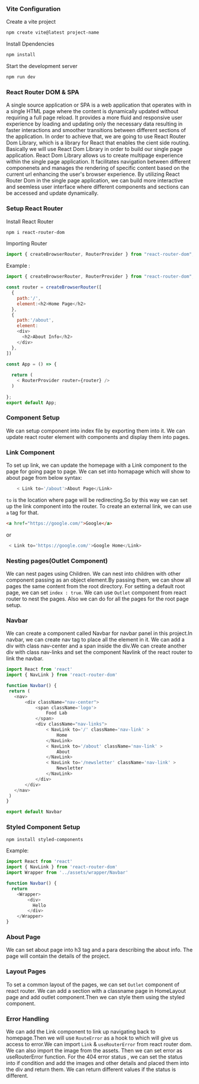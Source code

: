 ### Vite Configuration

Create a vite project <br>
```sh
npm create vite@latest project-name
```
Install Dpendencies <br>
```sh
npm install
```
Start the development server <br>
```sh
npm run dev 
```
### React Router DOM & SPA

A single source application or SPA is a web application that operates with in a single HTML page where
the content is dynamically updated without requiring a full page reload. It provides a more fluid and responsive user 
experience by loading and updating only the necessary data resulting in faster interactions and smoother transitions 
between different sections of the application. In order to achieve that, we are going to use React Router Dom Library, 
which is a library for React that enables the cient side routing. Basically we will use React Dom Library in order to 
build our single page application. React Dom Library allows us to create multipage experience within the single page 
application. It facilitates navigation between different componenets and manages the rendering of specific content based
on the current url enhancing the user's browser experience. By utilizing React Router Dom in the single page application,
we can build more interactive and seemless user interface where different components and sections can be accessed and update
dynamically. 

### Setup React Router

Install React Router
```sh
npm i react-router-dom
```
Importing Router
```js
import { createBrowserRouter, RouterProvider } from "react-router-dom";
```
Example :
```js
import { createBrowserRouter, RouterProvider } from "react-router-dom";

const router = createBrowserRouter([
  {
    path:'/',
    element:<h2>Home Page</h2>
  },
  {
    path:'/about',
    element:
    <div>
      <h2>About Info</h2>
    </div>
  },
])

const App = () => {
  
  return (
    < RouterProvider router={router} />
  )
  
};
export default App;
```
### Component Setup

We can setup component into index file by exporting them into it. We can update react router element with
components and display them into pages.

### Link Component

To set up link, we can update the homepage with a Link component to the page for going page to page.
We can set into homapage which will show to about page from below syntax:
```js
    < Link to='/about'>About Page</Link>
```
`to` is the location where page will be redirecting.So by this way we can set up the link component into the router. To create an external link, we can use `a` tag for that.
```html
<a href="https://google.com/">Google</a>
```
or
```js
 < Link to='https://google.com/'>Google Home</Link>
 ```

 ### Nesting pages(Outlet Component)

 We can nest pages using Children. We can nest into children with other component passing as an object element.By passing them, we can show all pages the same content from the root directory. For setting a default root page, we can set `index : true`. We can use `Outlet` component from react router to nest the pages. Also we can do for all the pages for the root page setup.

 ### Navbar

 We can create a component called Navbar for navbar panel in this project.In navbar, we can create nav tag to place all the element in it.
 We can add a div with class nav-center and a span inside the div.We can 
 create another div with class nav-links and set the component Navlink of the react router to link the navbar.
 ```js
 import React from 'react'
import { NavLink } from 'react-router-dom'

function Navbar() {
  return (
    <nav>
        <div className="nav-center">
            <span className='logo'>
                Food Lab
            </span>
            <div className="nav-links">
                < NavLink to='/' className='nav-link' >
                    Home
                </NavLink>
                < NavLink to='/about' className='nav-link' >
                    About
                </NavLink>
                < NavLink to='/newsletter' className='nav-link' >
                    Newsletter
                </NavLink>
            </div>
        </div>
    </nav>
  )
}

export default Navbar
```
### Styled Component Setup
```sh
npm install styled-components
```
Example:
```js
import React from 'react'
import { NavLink } from 'react-router-dom'
import Wrapper from '../assets/wrapper/Navbar'

function Navbar() {
  return 
    <Wrapper>
        <div>
          Hello
        </div>
    </Wrapper>
}
```
### About Page

We can set about page into h3 tag and a para describing the about info.
The page will contain the details of the project.

### Layout Pages

To set a common layout of the pages, we can set `Outlet` component of react router. We can add a section with a classname page in HomeLayout page and add outlet component.Then we can style them using the styled component.

### Error Handling

We can add the Link component to link up navigating back to homepage.Then we will use `RouteError` as a hook to which will give us access to error.We can import `Link` & `useRouterError` from react router dom. We can also import the image from the assets. Then we can set error as useRouterError function. For the 404 error status , we can set the status into if condition and add the images and other details and placed them into the div and return them. We can return different values if the status is different.